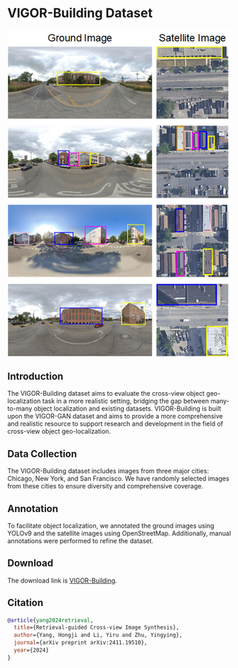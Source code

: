 # VIGOR-Building Dataset

![VIGOR-Building Dataset Examples](dataset_examples.png "VIGOR-Building Dataset Examples")

## Introduction
The VIGOR-Building dataset aims to evaluate the cross-view object geo-localization task in a more realistic setting, bridging the gap between many-to-many object localization and existing datasets. VIGOR-Building is built upon the VIGOR-GAN dataset and aims to provide a more comprehensive and realistic resource to support research and development in the field of cross-view object geo-localization.

## Data Collection
The VIGOR-Building dataset includes images from three major cities: Chicago, New York, and San Francisco. We have randomly selected images from these cities to ensure diversity and comprehensive coverage.

## Annotation
To facilitate object localization, we annotated the ground images using YOLOv9 and the satellite images using OpenStreetMap. Additionally, manual annotations were performed to refine the dataset.

## Download
The download link is [VIGOR-Building](https://drive.google.com/file/d/1KxyficZFY20IxMP_rI0WK2ZE15_GSLrJ/view?usp=sharing ).

## Citation
```bibtex
@article{yang2024retrieval,
  title={Retrieval-guided Cross-view Image Synthesis},
  author={Yang, Hongji and Li, Yiru and Zhu, Yingying},
  journal={arXiv preprint arXiv:2411.19510},
  year={2024}
}
